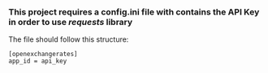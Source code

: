 ### This project requires a **config.ini** file with contains the API Key in order to use *requests* library

The file should follow this structure:

    [openexchangerates]
    app_id = api_key
